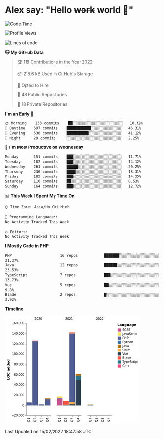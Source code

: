 # Alex say: "Hello ~~work~~ world 🐾"

<!--START_SECTION:waka-->
![Code Time](http://img.shields.io/badge/Code%20Time-837%20hrs%2057%20mins-blue)

![Profile Views](http://img.shields.io/badge/Profile%20Views-11-blue)

![Lines of code](https://img.shields.io/badge/From%20Hello%20World%20I%27ve%20Written-381%20Thousand%20lines%20of%20code-blue)

**🐱 My GitHub Data** 

> 🏆 118 Contributions in the Year 2022
 > 
> 📦 218.6 kB Used in GitHub's Storage 
 > 
> 💼 Opted to Hire
 > 
> 📜 48 Public Repositories 
 > 
> 🔑 18 Private Repositories  
 > 
**I'm an Early 🐤** 

```text
🌞 Morning    133 commits    ██░░░░░░░░░░░░░░░░░░░░░░░   10.32% 
🌆 Daytime    597 commits    ███████████░░░░░░░░░░░░░░   46.31% 
🌃 Evening    530 commits    ██████████░░░░░░░░░░░░░░░   41.12% 
🌙 Night      29 commits     ░░░░░░░░░░░░░░░░░░░░░░░░░   2.25%

```
📅 **I'm Most Productive on Wednesday** 

```text
Monday       151 commits    ███░░░░░░░░░░░░░░░░░░░░░░   11.71% 
Tuesday      182 commits    ███░░░░░░░░░░░░░░░░░░░░░░   14.12% 
Wednesday    261 commits    █████░░░░░░░░░░░░░░░░░░░░   20.25% 
Thursday     236 commits    ████░░░░░░░░░░░░░░░░░░░░░   18.31% 
Friday       185 commits    ███░░░░░░░░░░░░░░░░░░░░░░   14.35% 
Saturday     110 commits    ██░░░░░░░░░░░░░░░░░░░░░░░   8.53% 
Sunday       164 commits    ███░░░░░░░░░░░░░░░░░░░░░░   12.72%

```


📊 **This Week I Spent My Time On** 

```text
⌚︎ Time Zone: Asia/Ho_Chi_Minh

💬 Programming Languages: 
No Activity Tracked This Week

🔥 Editors: 
No Activity Tracked This Week

```

**I Mostly Code in PHP** 

```text
PHP                      16 repos            ███████░░░░░░░░░░░░░░░░░░   31.37% 
Java                     12 repos            ██████░░░░░░░░░░░░░░░░░░░   23.53% 
TypeScript               7 repos             ███░░░░░░░░░░░░░░░░░░░░░░   13.73% 
Vue                      5 repos             ██░░░░░░░░░░░░░░░░░░░░░░░   9.8% 
Blade                    2 repos             █░░░░░░░░░░░░░░░░░░░░░░░░   3.92%

```


**Timeline**

![Chart not found](https://raw.githubusercontent.com/alexzvn/alexzvn/main/charts/bar_graph.png) 


 Last Updated on 15/02/2022 18:47:58 UTC
<!--END_SECTION:waka-->
